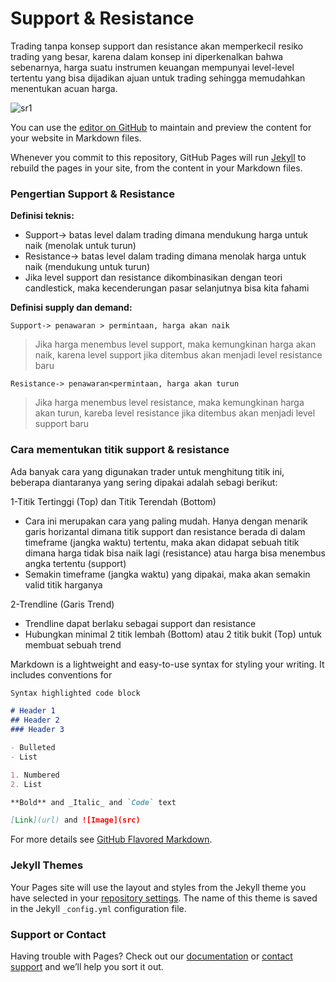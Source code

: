 # Support & Resistance



Trading tanpa konsep support dan resistance akan memperkecil resiko trading yang besar, karena dalam konsep ini diperkenalkan bahwa sebenarnya, harga suatu instrumen keuangan mempunyai level-level tertentu yang bisa dijadikan ajuan untuk trading sehingga memudahkan menentukan acuan harga.

![sr1](https://user-images.githubusercontent.com/27078712/86505567-80dd2a00-bdf0-11ea-90ff-9618a920d915.png)


You can use the [editor on GitHub](https://github.com/itsmecevi/sr-trading/edit/master/README.md) to maintain and preview the content for your website in Markdown files.

Whenever you commit to this repository, GitHub Pages will run [Jekyll](https://jekyllrb.com/) to rebuild the pages in your site, from the content in your Markdown files.

### Pengertian Support & Resistance


**Definisi teknis:**

* Support-> batas level dalam trading dimana mendukung harga untuk naik (menolak untuk turun)
* Resistance-> batas level dalam trading dimana menolak harga untuk naik (mendukung untuk turun)
* Jika level support dan resistance dikombinasikan dengan teori candlestick, maka kecenderungan pasar selanjutnya bisa kita fahami

**Definisi supply dan demand:** 

    Support-> penawaran > permintaan, harga akan naik

> Jika harga menembus level support, maka kemungkinan harga akan naik, karena level support jika ditembus akan menjadi level resistance baru

    Resistance-> penawaran<permintaan, harga akan turun 
    
> Jika harga menembus level resistance, maka kemungkinan harga akan turun, kareba level resistance jika ditembus akan menjadi level support baru

### Cara mementukan titik support & resistance

Ada banyak cara yang digunakan trader untuk menghitung titik ini, beberapa diantaranya yang sering dipakai adalah sebagi berikut:

1-Titik Tertinggi (Top) dan Titik Terendah (Bottom)

* Cara ini merupakan cara yang paling mudah. Hanya dengan menarik garis horizantal dimana titik support dan resistance berada di dalam timeframe (jangka waktu)  tertentu, maka akan didapat sebuah titik dimana harga tidak bisa naik lagi (resistance) atau harga bisa menembus angka tertentu (support)
* Semakin timeframe (jangka waktu) yang dipakai, maka akan semakin valid titik harganya


2-Trendline (Garis Trend)

* Trendline dapat berlaku sebagai support dan resistance
* Hubungkan minimal 2 titik lembah (Bottom) atau 2 titik bukit (Top) untuk membuat sebuah trend





Markdown is a lightweight and easy-to-use syntax for styling your writing. It includes conventions for

```markdown
Syntax highlighted code block

# Header 1
## Header 2
### Header 3

- Bulleted
- List

1. Numbered
2. List

**Bold** and _Italic_ and `Code` text

[Link](url) and ![Image](src)
```

For more details see [GitHub Flavored Markdown](https://guides.github.com/features/mastering-markdown/).

### Jekyll Themes

Your Pages site will use the layout and styles from the Jekyll theme you have selected in your [repository settings](https://github.com/itsmecevi/sr-trading/settings). The name of this theme is saved in the Jekyll `_config.yml` configuration file.

### Support or Contact

Having trouble with Pages? Check out our [documentation](https://help.github.com/categories/github-pages-basics/) or [contact support](https://github.com/contact) and we’ll help you sort it out.
